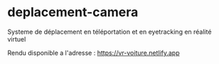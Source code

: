 # deplacement-camera

Systeme de déplacement en téléportation et en eyetracking en réalité virtuel

Rendu disponible a l'adresse : https://vr-voiture.netlify.app 
